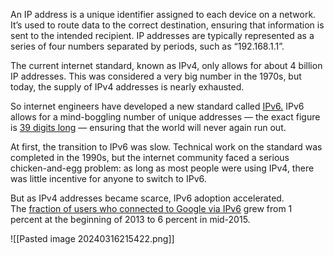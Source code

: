 An IP address is a unique identifier assigned to each device on a network. It’s used to route data to the correct destination, ensuring that information is sent to the intended recipient. IP addresses are typically represented as a series of four numbers separated by periods, such as “192.168.1.1”.

The current internet standard, known as IPv4, only allows for about 4 billion IP addresses. This was considered a very big number in the 1970s, but today, the supply of IPv4 addresses is nearly exhausted.

So internet engineers have developed a new standard called [IPv6.](https://en.wikipedia.org/wiki/IPv6) IPv6 allows for a mind-boggling number of unique addresses — the exact figure is [39 digits long](http://royal.pingdom.com/2009/05/26/the-number-of-possible-ipv6-addresses-read-out-loud/) — ensuring that the world will never again run out.

At first, the transition to IPv6 was slow. Technical work on the standard was completed in the 1990s, but the internet community faced a serious chicken-and-egg problem: as long as most people were using IPv4, there was little incentive for anyone to switch to IPv6.

But as IPv4 addresses became scarce, IPv6 adoption accelerated. The [fraction of users who connected to Google via IPv6](https://www.google.com/intl/en/ipv6/statistics.html) grew from 1 percent at the beginning of 2013 to 6 percent in mid-2015.

![[Pasted image 20240316215422.png]]




